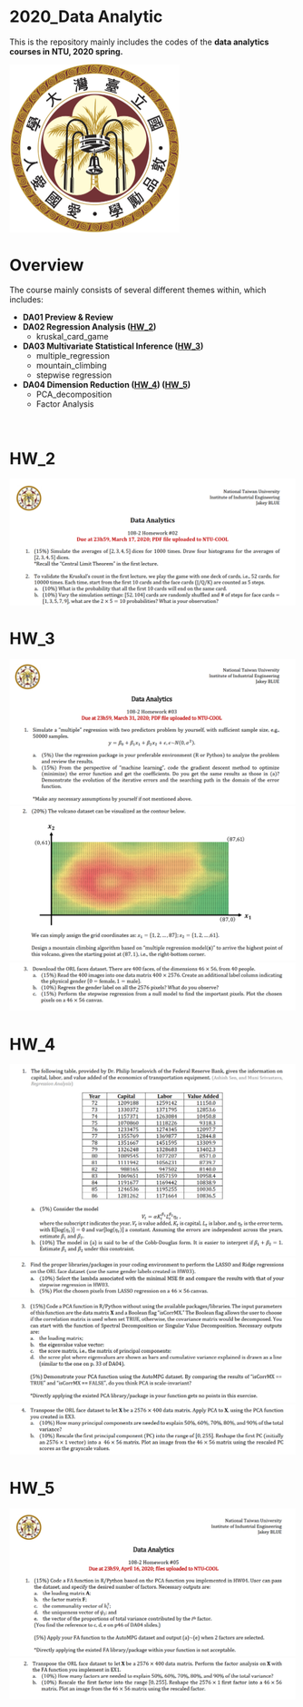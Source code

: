 # 2020_Data Analytic

This is the repository mainly includes the codes of the **data analytics courses in NTU, 2020 spring.**



<img src='./picture_source/ntu_logo.png' align='center' width=300px>



<br>

# Overview

The course mainly consists of several different themes within, which includes:

* **DA01 Preview & Review**
* **DA02 Regression Analysis  ([HW_2](#HW_2))**
  * kruskal_card_game
* **DA03 Multivariate Statistical Inference ([HW_3](#HW_3))**
  * multiple_regression
  * mountain_climbing
  * stepwise regression
* **DA04 Dimension Reduction  ([HW_4](#HW_4)) ([HW_5](#HW_5))**
  * PCA_decomposition
  * Factor Analysis

<br>

# HW_2

<img src='./picture_source/HW_2.PNG'>

<br>

# HW_3

<img src='./picture_source/HW_3_1.PNG'>

<img src='./picture_source/HW_3_2.PNG'>

<img src='./picture_source/HW_3_3.PNG'>

<br>

# HW_4

<img src='./picture_source/HW_4_1.PNG'>

<img src='./picture_source/HW_4_2.PNG'>

<img src='./picture_source/HW_4_3.PNG'>

<img src='./picture_source/HW_4_4.PNG'>

<br>

# HW_5

<img src='./picture_source/HW_5_1.PNG'>

<img src='./picture_source/HW_5_2.PNG'>